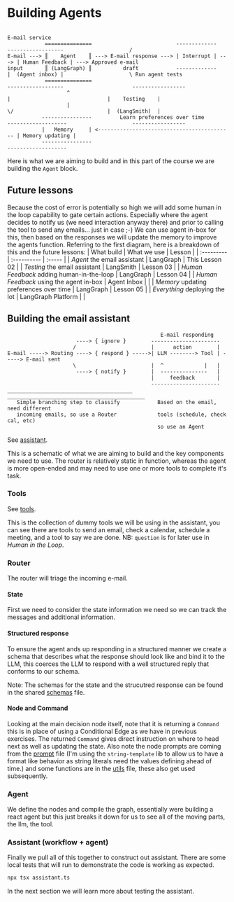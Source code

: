 # Building Agents
```
                                                                                                                 E-mail service
            ===============                           -------------      ------------------                     /
E-mail ---> ║    Agent    ║ ---> E-mail response ---> | Interrupt | ---> | Human Feedback | ---> Approved e-mail
input       ║ (LangGraph) ║          draft            -------------      |  (Agent inbox) |                     \ Run agent tests
            ===============                                              ------------------                      -----------------
                   ^                                                             |                               |    Testing    |
                   |                                                             \/                              |  (LangSmith)  |
           ----------------         Learn preferences over time          -------------------                     -----------------
           |   Memory     | <------------------------------------------- | Memory updating |
           ----------------                                              -------------------
```
Here is what we are aiming to build and in this part of the course we are building the `Agent` block.
## Future lessons
Because the cost of error is potentially so high we will add some human in the loop capability to gate certain actions. Especially where the agent decides to notify us (we need interaction anyway there) and prior to calling the tool to send any emails... just in case ;-) We can use agent in-box for this, then based on the responses we will update the memory to improve the agents function. Referring to the first diagram, here is a breakdown of this and the future lessons:
| What build | What we use | Lesson |
| :--------- | :---------- | :----- |
| *Agent* the email assistant | LangGraph | This Lesson 02 |
| *Testing* the email assistant | LangSmith | Lesson 03 |
| *Human Feedback* adding human-in-the-loop | LangGraph | Lesson 04 |
| *Human Feedback* using the agent in-box | Agent Inbox | |
| *Memory* updating preferences over time | LangGraph | Lesson 05 |
| *Everything* deploying the lot | LangGraph Platform | |

## Building the email assistant
```
                                                 E-mail responding
                      ----> { ignore }        ----------------------
                     /                        |      action        |
E-mail -----> Routing ----> { respond } ----->| LLM --------> Tool | -----> E-mail sent
	                 \                        |  ^             |   |
	                  ----> { notify }        |  ---------------   |
                                              |     feedback       |
                                              ----------------------
________________________________________    ____________________________________________
   Simple branching step to classify            Based on the email, need different
   incoming emails, so use a Router             tools (schedule, check cal, etc)
                                                so use an Agent 	 
```
See [assistant](./assistant.ts).

This is a schematic of what we are aiming to build and the key components we need to use. The router is relatively static in function, whereas the agent is more open-ended and may need to use one or more tools to complete it's task.
### Tools
See [tools](../shared/tools.ts).

This is the collection of dummy tools we will be using in the assistant, you can see there are tools to send an email, check a calendar, schedule a meeting, and a tool to say we are done.
NB: `question` is for later use in *Human in the Loop*.
### Router
The router will triage the incoming e-mail.
#### State
First we need to consider the state information we need so we can track the messages and additional information.
#### Structured response
To ensure the agent ands up responding in a structured manner we create a schema that describes what the response should look like and bind it to the LLM, this coerces the LLM to respond with a well structured reply that conforms to our schema.

Note: The schemas for the state and the strucutred response can be found in the shared [schemas](../shared/schemas.ts) file.

#### Node and Command
Looking at the main decision node itself, note that it is returning a `Command` this is in place of using a Conditional Edge as we have in previous exercises. The returned `Command` gives direct instruction on where to head next as well as updating the state. Also note the node prompts are coming from the [prompt](./prompt.ts) file (I'm using the `string-template` lib to allow us to have a format like behavior as string literals need the values defining ahead of time.) and some functions are in the [utils](./shared/utils.ts) file, these also get used subsequently.
### Agent
We define the nodes and compile the graph, essentially were building a react agent but this just breaks it down for us to see all of the moving parts, the llm, the tool.
### Assistant (workflow + agent)
Finally we pull all of this together to construct out assistant. There are some local tests that will run to demonstrate the code is working as expected.
```sh
npx tsx assistant.ts
```
In the next section we will learn more about testing the assistant.
